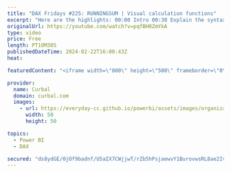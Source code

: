 ```yaml
---
title: "DAX Fridays #225: RUNNINGSUM | Visual calculation functions"
excerpt: "Here are the highlights: 00:00 Intro 00:30 Explain the syntax 00:58 Runningsum 05:00 ROWS 05:42 COLUMNS 06:35 COLUMNS ROWS 07:21 ROW COLUMNS 08:07 Reset calculation 08:30 NONE  09:00 HIGHESTPARENT 09:50 LOWESTPARENT  ENJOY! Join this channel membership to get access to all the recorded bites as they"
originalUrl: https://youtube.com/watch?v=pqfBH0ZmYkA
type: video
price: Free
length: PT10M30S
publishedDateTime: 2024-02-22T16:00:43Z
heat: 

featuredContent: "<iframe width=\"800\" height=\"500\" frameborder=\"0\" src=\"https://www.youtube.com/embed/pqfBH0ZmYkA\" allow=\"accelerometer; autoplay; encrypted-media; gyroscope; picture-in-picture\" allowfullscreen></iframe>"

provider:
  name: Curbal
  domain: curbal.com
  images:
    - url: https://everyday-cc.github.io/powerbi/assets/images/organizations/curbal.com-50x50.jpg
      width: 50
      height: 50

topics:
  - Power BI
  - DAX

secured: "ds8ydGE/0jOf9badnf/U5aIX7CWjjwT/rZb5hPsjaewvY1BurovwsRL8ae2IvVBrIRuQUsm0koC1OhKa1XK1W0FYYzW9nduoAYrRa8aWkFfCqzNBq9F03l8DV44Xv7KAzYIZa3C8qWc5rdlOKOGRC2kWsFBY3nylD7GgC5+XVEw0uRzx6rSkCNTJX6dfVTKSx25ZBCNGw9Q5EYQFDvVYWFhWM5gPPcAx4Z27GhLXVfPeYovoNHjqEZVC+J1floDYOwA6fMx4XTnF4GjOaKxCxY3mKqibebaNo2DAywhotT2WHqX9ruRtMlOk6coW/fNjfjtUT88EiQDIRJWeIqhPErNfChKTJZPu8EP3lBwCK18TKXQ1zB2PkmtaycNLuVtkcBo9USXRVcfkqZeFL6zcXmQfgs5TxoUToAXKHPr7pAI=;GyIz93MpqIZqSNYcKLg7ag=="
---
```



